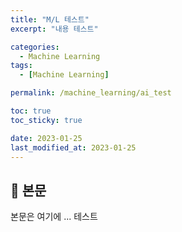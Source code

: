 ```yaml
---
title: "M/L 테스트"
excerpt: "내용 테스트"

categories:
  - Machine Learning
tags:
  - [Machine Learning]

permalink: /machine_learning/ai_test

toc: true
toc_sticky: true

date: 2023-01-25
last_modified_at: 2023-01-25
---
```


## 🦥 본문

본문은 여기에 ...
테스트
